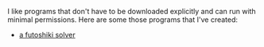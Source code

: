 I like programs that don't have to be downloaded explicitly and can run with minimal permissions. Here are some those programs that I've created:
- [a futoshiki solver](futoshiki.html)
